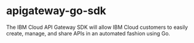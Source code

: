 # apigateway-go-sdk
The IBM Cloud API Gateway SDK will allow IBM Cloud customers to easily create, manage, and share APIs in an automated fashion using Go.
